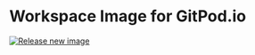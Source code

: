 # Workspace Image for GitPod.io
[![Release new image](https://github.com/serhioli/gitpod-workspace/actions/workflows/release.yml/badge.svg?branch=main&event=schedule)](https://github.com/serhioli/gitpod-workspace/actions/workflows/release.yml)

